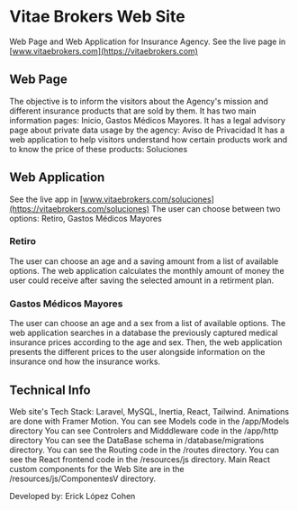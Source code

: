 # Vitae Brokers Web Site
Web Page and Web Application for Insurance Agency.
See the live page in [www.vitaebrokers.com](https://vitaebrokers.com)

## Web Page
The objective is to inform the visitors about the Agency's mission and different insurance products that are sold by them.
It has two main information pages: Inicio, Gastos Médicos Mayores.
It has a legal advisory page about private data usage by the agency: Aviso de Privacidad
It has a web application to help visitors understand how certain products work and to know the price of these products: Soluciones

## Web Application
See the live app in [www.vitaebrokers.com/soluciones](https://vitaebrokers.com/soluciones)
The user can choose between two options: Retiro, Gastos Médicos Mayores

### Retiro
The user can choose an age and a saving amount from a list of available options. The web application calculates the monthly amount of money the user could receive after saving the selected amount in a retirment plan.

### Gastos Médicos Mayores
The user can choose an age and a sex from a list of available options. The web application searches in a database the previously captured medical insurance prices according to the age and sex. Then, the web application presents the different prices to the user alongside information on the insurance ond how the insurance works.

## Technical Info
Web site's Tech Stack: Laravel, MySQL, Inertia, React, Tailwind.
Animations are done with Framer Motion.
You can see Models code in the /app/Models directory
You can see Controlers and Midddleware code in the /app/http directory
You can see the DataBase schema in /database/migrations directory.
You can see the Routing code in the /routes directory.
You can see the React frontend code in the /resources/js directory. Main React custom components for the Web Site are in the /resources/js/ComponentesV directory.

Developed by: Erick López Cohen

